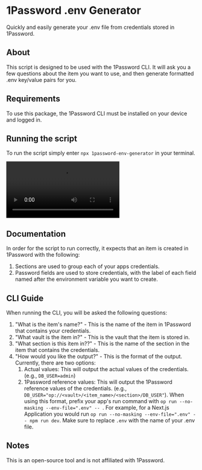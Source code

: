 # 1Password .env Generator
Quickly and easily generate your .env file from credentials stored in 1Password.

## About
This script is designed to be used with the 1Password CLI. It will ask you a few questions about the item you want to use, and then generate formatted .env key/value pairs for you.

## Requirements
To use this package, the 1Password CLI must be installed on your device and logged in.

## Running the script
To run the script simply enter `npx 1password-env-generator` in your terminal.

![Demo](/.github/assets/demo.mp4?raw=0)

## Documentation
In order for the script to run correctly, it expects that an item is created in 1Password with the following:
1. Sections are used to group each of your apps credentials.
2. Password fields are used to store credentials, with the label of each field named after the environment variable you want to create.

## CLI Guide
When running the CLI, you will be asked the following questions:
1. "What is the item's name?" - This is the name of the item in 1Password that contains your credentials.
2. "What vault is the item in?" - This is the vault that the item is stored in.
3. "What section is this item in??" - This is the name of the section in the item that contains the credentials.
4. "How would you like the output?" - This is the format of the output. Currently, there are two options:
    1. Actual values: This will output the actual values of the credentials. (e.g., `DB_USER=admin`)
    2. 1Password reference values: This will output the 1Password reference values of the credentials. (e.g., `DB_USER="op://<vault>/<item_name>/<section>/DB_USER"`). When using this format, prefix your app's run command with `op run --no-masking --env-file=".env" -- `. For example, for a Next.js Application you would run `op run --no-masking --env-file=".env" -- npm run dev`. Make sure to replace `.env` with the name of your .env file.

## Notes
This is an open-source tool and is not affiliated with 1Password.